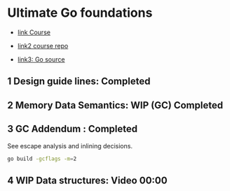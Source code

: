 # Ultimate Go foundations

- [link Course](hhttps://courses.ardanlabs.com/courses/take/ultimate-go/lessons/7628303-intro-data-structures)

- [link2 course repo](https://github.com/ardanlabs/gotraining)

- [link3: Go source](https://github.com/golang/go)

## 1 Design guide lines: Completed

## 2 Memory Data Semantics: WIP (GC) Completed

## 3 GC Addendum : Completed

See escape analysis and inlining decisions.

```sh
go build -gcflags -m=2
```

## 4 WIP Data structures: Video 00:00

